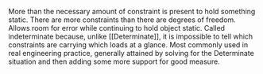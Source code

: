 More than the necessary amount of constraint is present to hold something static. There are more constraints than there are degrees of freedom.
Allows room for error while continuing to hold object static.
Called indeterminate because, unlike [[Determinate]], it is impossible to tell which constraints are carrying which loads at a glance.
Most commonly used in real engineering practice, generally attained by solving for the Determinate situation and then adding some more support for good measure.